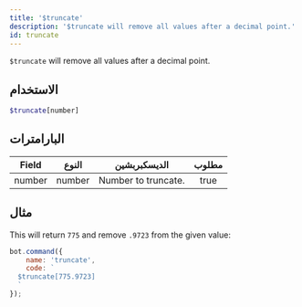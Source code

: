 ```yaml
---
title: '$truncate'
description: '$truncate will remove all values after a decimal point.'
id: truncate
---
```


`$truncate` will remove all values after a decimal point.

## الاستخدام

```php
$truncate[number]
```

## البارامترات

| Field  | النوع  | الديسكبربشين        | مطلوب |
| ------ | ------ | ------------------- |:-----:|
| number | number | Number to truncate. | true  |

## مثال

This will return `775` and remove `.9723` from the given value:

```javascript
bot.command({
    name: 'truncate',
    code: `
  $truncate[775.9723]
  `
});
```
